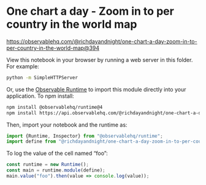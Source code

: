 # One chart a day - Zoom in to per country in the world map

https://observablehq.com/@richdayandnight/one-chart-a-day-zoom-in-to-per-country-in-the-world-map@394

View this notebook in your browser by running a web server in this folder. For
example:

~~~sh
python -m SimpleHTTPServer
~~~

Or, use the [Observable Runtime](https://github.com/observablehq/runtime) to
import this module directly into your application. To npm install:

~~~sh
npm install @observablehq/runtime@4
npm install https://api.observablehq.com/@richdayandnight/one-chart-a-day-zoom-in-to-per-country-in-the-world-map.tgz?v=3
~~~

Then, import your notebook and the runtime as:

~~~js
import {Runtime, Inspector} from "@observablehq/runtime";
import define from "@richdayandnight/one-chart-a-day-zoom-in-to-per-country-in-the-world-map";
~~~

To log the value of the cell named “foo”:

~~~js
const runtime = new Runtime();
const main = runtime.module(define);
main.value("foo").then(value => console.log(value));
~~~

